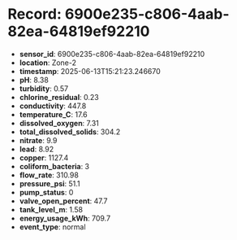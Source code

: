 # Record: 6900e235-c806-4aab-82ea-64819ef92210

- **sensor_id**: 6900e235-c806-4aab-82ea-64819ef92210
- **location**: Zone-2
- **timestamp**: 2025-06-13T15:21:23.246670
- **pH**: 8.38
- **turbidity**: 0.57
- **chlorine_residual**: 0.23
- **conductivity**: 447.8
- **temperature_C**: 17.6
- **dissolved_oxygen**: 7.31
- **total_dissolved_solids**: 304.2
- **nitrate**: 9.9
- **lead**: 8.92
- **copper**: 1127.4
- **coliform_bacteria**: 3
- **flow_rate**: 310.98
- **pressure_psi**: 51.1
- **pump_status**: 0
- **valve_open_percent**: 47.7
- **tank_level_m**: 1.58
- **energy_usage_kWh**: 709.7
- **event_type**: normal